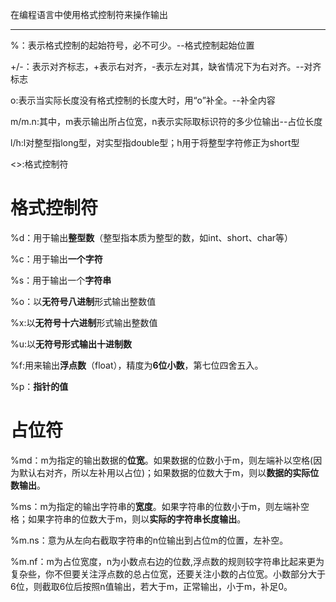 在编程语言中使用格式控制符来操作输出

---

%：表示格式控制的起始符号，必不可少。--格式控制起始位置

+/-：表示对齐标志，+表示右对齐，-表示左对其，缺省情况下为右对齐。--对齐标志

o:表示当实际长度没有格式控制的长度大时，用“o”补全。--补全内容

m/m.n:其中，m表示输出所占位宽，n表示实际取标识符的多少位输出--占位长度

l/h:l对整型指long型，对实型指double型；h用于将整型字符修正为short型

<>:格式控制符

# 格式控制符

%d：用于输出**整型数**（整型指本质为整型的数，如int、short、char等）

%c：用于输出**一个字符**

%s：用于输出一个**字符串**

%o：以**无符号八进制**形式输出整数值

%x:以**无符号十六进制**形式输出整数值

%u:以**无符号形式输出十进制数**

%f:用来输出**浮点数**（float），精度为**6位小数**，第七位四舍五入。

%p：**指针的值**

# 占位符

%md：m为指定的输出数据的**位宽**。如果数据的位数小于m，则左端补以空格(因为默认右对齐，所以左补用以占位)；如果数据的位数大于m，则以**数据的实际位数输出**。

%ms：m为指定的输出字符串的**宽度**。如果字符串的位数小于m，则左端补空格；如果字符串的位数大于m，则以**实际的字符串长度输出**。

%m.ns：意为从左向右截取字符串的n位输出到占位m的位置，左补空。

%m.nf：m为占位宽度，n为小数点右边的位数,浮点数的规则较字符串比起来更为复杂些，你不但要关注浮点数的总占位宽，还要关注小数的占位宽。小数部分大于6位，则截取6位后按照n值输出，若大于m，正常输出，小于m，补足0。